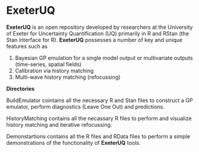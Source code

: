 # ExeterUQ

**ExeterUQ** is an open repository developed by researchers at the University of Exeter for Uncertainty Quantification (UQ) primarily in R and RStan (the Stan interface for R). **ExeterUQ** possesses a number of key and unique features such as 

1. Bayesian GP emulation for a single model output or multivariate outputs (time-series, spatial fields)
2. Calibration via history matching
3. Multi-wave history matching (refocussing)

**Directories**

BuildEmulator cointains all the necessary R and Stan files to construct a GP emulator, perform diagnostics (Leave One Out)
and predictions.

HistoryMatching contains all the necassary R files to perform and visualize history matching and iterative refocussing.

Demonstartions contains all the R files and RData files to perform a simple demonstrations of the functionality of **ExeterUQ** tools.
